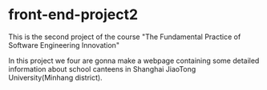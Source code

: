 # front-end-project2
This is the second project of the course "The Fundamental Practice of Software Engineering Innovation"

In this project we four are gonna make a webpage containing some detailed information about school canteens in Shanghai JiaoTong University(Minhang district).
